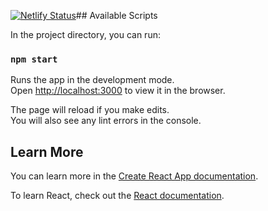 
[![Netlify Status](https://api.netlify.com/api/v1/badges/468e1f1e-3468-4a4a-9eab-603d4af43b49/deploy-status)](https://app.netlify.com/sites/suspicious-lichterman-eb4e01/deploys)## Available Scripts

In the project directory, you can run:

### `npm start`

Runs the app in the development mode.<br>
Open [http://localhost:3000](http://localhost:3000) to view it in the browser.

The page will reload if you make edits.<br>
You will also see any lint errors in the console.

## Learn More

You can learn more in the [Create React App documentation](https://facebook.github.io/create-react-app/docs/getting-started).

To learn React, check out the [React documentation](https://reactjs.org/).
